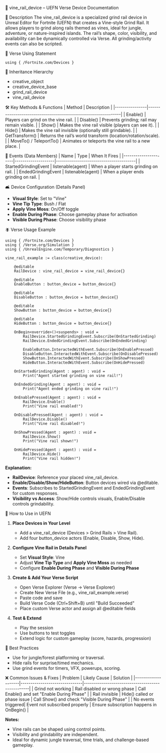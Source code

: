 📘 vine_rail_device – UEFN Verse Device Documentation

🔹 Description
The vine_rail_device is a specialized grind rail device in Unreal Editor for Fortnite (UEFN) that creates a Vine-style Grind Rail. It allows players to grind along rails themed as vines, ideal for jungle, adventure, or nature-inspired islands. The rail’s shape, color, visibility, and availability can be dynamically controlled via Verse. All grinding/activity events can also be scripted.

🧱 Verse Using Statement
```verse
using { /Fortnite.com/Devices }
```

🔗 Inheritance Hierarchy
- creative_object
- creative_device_base
- grind_rail_device
- vine_rail_device

🛠️ Key Methods & Functions
| Method          | Description                                                    |
|----------------|----------------------------------------------------------------|
| Enable()       | Players can grind on the vine rail.                            |
| Disable()      | Prevents grinding; rail may remain visible.                    |
| Show()         | Makes the vine rail visible (players can see it).              |
| Hide()         | Makes the vine rail invisible (optionally still grindable).    |
| GetTransform() | Returns the rail’s world transform (location/rotation/scale).   |
| MoveTo() / TeleportTo() | Animates or teleports the vine rail to a new place.     |

🧹 Events (Data Members)
| Name                 | Type               | When It Fires                          |
|----------------------|--------------------|----------------------------------------|
| StartedGrindingEvent | listenable(agent)  | When a player starts grinding on rail. |
| EndedGrindingEvent   | listenable(agent)  | When a player ends grinding on rail.   |

🛋️ Device Configuration (Details Panel)
- **Visual Style**: Set to "Vine"
- **Vine Tip Type**: Bush / Flat
- **Apply Vine Moss**: On/Off toggle
- **Enable During Phase**: Choose gameplay phase for activation
- **Visible During Phase**: Choose visibility phase

🪰 Verse Usage Example
```verse
using { /Fortnite.com/Devices }
using { /Verse.org/Simulation }
using { /UnrealEngine.com/Temporary/Diagnostics }

vine_rail_example := class(creative_device):

    @editable
    RailDevice : vine_rail_device = vine_rail_device{}

    @editable
    EnableButton : button_device = button_device{}

    @editable
    DisableButton : button_device = button_device{}

    @editable
    ShowButton : button_device = button_device{}

    @editable
    HideButton : button_device = button_device{}

    OnBegin<override>()<suspends> : void =
        RailDevice.StartedGrindingEvent.Subscribe(OnStartedGrinding)
        RailDevice.EndedGrindingEvent.Subscribe(OnEndedGrinding)

        EnableButton.InteractedWithEvent.Subscribe(OnEnablePressed)
        DisableButton.InteractedWithEvent.Subscribe(OnDisablePressed)
        ShowButton.InteractedWithEvent.Subscribe(OnShowPressed)
        HideButton.InteractedWithEvent.Subscribe(OnHidePressed)

    OnStartedGrinding(Agent : agent) : void =
        Print("Agent started grinding on vine rail!")

    OnEndedGrinding(Agent : agent) : void =
        Print("Agent ended grinding on vine rail!")

    OnEnablePressed(Agent : agent) : void =
        RailDevice.Enable()
        Print("Vine rail enabled!")

    OnDisablePressed(Agent : agent) : void =
        RailDevice.Disable()
        Print("Vine rail disabled!")

    OnShowPressed(Agent : agent) : void =
        RailDevice.Show()
        Print("Vine rail shown!")

    OnHidePressed(Agent : agent) : void =
        RailDevice.Hide()
        Print("Vine rail hidden!")
```

**Explanation:**
- **RailDevice**: Reference your placed vine_rail_device.
- **Enable/Disable/Show/HideButton**: Button devices wired via @editable.
- **Events**: Subscribes to StartedGrindingEvent and EndedGrindingEvent for custom responses.
- **Visibility vs Access**: Show/Hide controls visuals, Enable/Disable controls grindability.

🔧 How to Use in UEFN
1. **Place Devices in Your Level**
   - Add a vine_rail_device (Devices > Grind Rails > Vine Rail).
   - Add four button_device actors (Enable, Disable, Show, Hide).

2. **Configure Vine Rail in Details Panel**
   - Set **Visual Style**: Vine
   - Adjust **Vine Tip Type** and **Apply Vine Moss** as needed
   - Configure **Enable During Phase** and **Visible During Phase**

3. **Create & Add Your Verse Script**
   - Open Verse Explorer (Verse → Verse Explorer)
   - Create New Verse File (e.g., vine_rail_example.verse)
   - Paste code and save
   - Build Verse Code (Ctrl+Shift+B) until "Build Succeeded"
   - Place custom Verse actor and assign all @editable fields

4. **Test & Extend**
   - Play the session
   - Use buttons to test toggles
   - Extend logic for custom gameplay (score, hazards, progression)

🧠 Best Practices
- Use for jungle/forest platforming or traversal.
- Hide rails for surprise/timed mechanics.
- Use grind events for timers, VFX, powerups, scoring.

❌ Common Issues & Fixes
| Problem            | Likely Cause                  | Solution                                         |
|--------------------|-------------------------------|--------------------------------------------------|
| Grind not working  | Rail disabled or wrong phase  | Call Enable() and set "Enable During Phase"     |
| Rail invisible     | Hide() called or phase issue  | Call Show() and check "Visible During Phase"    |
| No events triggered| Event not subscribed properly | Ensure subscription happens in OnBegin()        |

**Notes:**
- Vine rails can be shaped using control points.
- Visibility and grindability are independent.
- Ideal for dynamic jungle traversal, time trials, and challenge-based gameplay.

